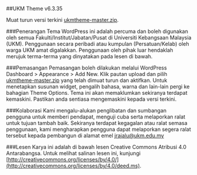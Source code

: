 ##UKM Theme v6.3.35

Muat turun versi terkini [ukmtheme-master.zip](https://github.com/jrajalu/ukmtheme/archive/master.zip).

###Penerangan
Tema WordPress ini adalah percuma dan boleh digunakan oleh semua Fakulti/Institut/Jabatan/Pusat di Universiti Kebangsaan Malaysia (UKM). Penggunaan secara peribadi atau kumpulan (Persatuan/Kelab) oleh warga UKM amat digalakkan. Penggunaan oleh pihak luar hendaklah merujuk terma-terma yang dinyatakan pada lesen di bawah.

###Pemasangan
Pemasangan boleh dilakukan melalui WordPress Dashboard > Appearance > Add New. Klik pautan upload dan pilih [ukmtheme-master.zip](https://github.com/jrajalu/ukmtheme/archive/master.zip) yang telah dimuat turun dan aktifkan. Untuk menetapkan susunan widget, pengalih bahasa, warna dan lain-lain pergi ke bahagian Theme Options. Tema ini akan memaklumkan sekiranya terdapat kemaskini. Pastikan anda sentiasa mengemaskini kepada versi terkini.

###Kolaborasi
Kami mengalu-alukan penglibatan dan sumbangan pengguna untuk memberi pendapat, menguji cuba serta melaporkan ralat untuk tujuan tambah baik. Sekiranya terdapat kegagalan atau ralat semasa penggunaan, kami mengharapkan pengguna dapat melaporkan segera ralat tersebut kepada pembangun di alamat emel <jrajalu@ukm.edu.my>

###Lesen
Karya ini adalah di bawah lesen Creative Commons Atribusi 4.0 Antarabangsa. Untuk melihat salinan lesen ini, kunjungi [http://creativecommons.org/licenses/by/4.0/](http://creativecommons.org/licenses/by/4.0/deed.ms).